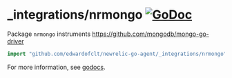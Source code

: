 # \_integrations/nrmongo [![GoDoc](https://godoc.org/github.com/edwardofclt/newrelic-go-agent/_integrations/nrmongo?status.svg)](https://godoc.org/github.com/edwardofclt/newrelic-go-agent/_integrations/nrmongo)

Package `nrmongo` instruments https://github.com/mongodb/mongo-go-driver

```go
import "github.com/edwardofclt/newrelic-go-agent/_integrations/nrmongo"
```

For more information, see
[godocs](https://godoc.org/github.com/edwardofclt/newrelic-go-agent/_integrations/nrmongo).
